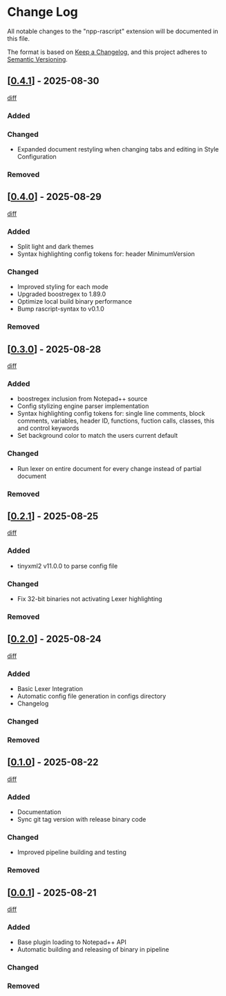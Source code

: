 # Change Log

All notable changes to the "npp-rascript" extension will be documented in this file.

The format is based on [Keep a Changelog](https://keepachangelog.com/en/1.1.0/),
and this project adheres to [Semantic Versioning](https://semver.org/spec/v2.0.0.html).

## [[0.4.1](https://github.com/joshraphael/npp-rascript/releases/tag/v0.4.1)] - 2025-08-30

[diff](https://github.com/joshraphael/npp-rascript/compare/v0.4.0...v0.4.1)

### Added

### Changed

- Expanded document restyling when changing tabs and editing in Style Configuration

### Removed

## [[0.4.0](https://github.com/joshraphael/npp-rascript/releases/tag/v0.4.0)] - 2025-08-29

[diff](https://github.com/joshraphael/npp-rascript/compare/v0.3.0...v0.4.0)

### Added

- Split light and dark themes
- Syntax highlighting config tokens for: header MinimumVersion

### Changed

- Improved styling for each mode
- Upgraded boostregex to 1.89.0
- Optimize local build binary performance
- Bump rascript-syntax to v0.1.0

### Removed

## [[0.3.0](https://github.com/joshraphael/npp-rascript/releases/tag/v0.3.0)] - 2025-08-28

[diff](https://github.com/joshraphael/npp-rascript/compare/v0.2.1...v0.3.0)

### Added

- boostregex inclusion from Notepad++ source
- Config stylizing engine parser implementation
- Syntax highlighting config tokens for: single line comments, block comments, variables, header ID, functions, fuction calls, classes, this and control keywords
- Set background color to match the users current default 

### Changed

- Run lexer on entire document for every change instead of partial document

### Removed

## [[0.2.1](https://github.com/joshraphael/npp-rascript/releases/tag/v0.2.1)] - 2025-08-25

[diff](https://github.com/joshraphael/npp-rascript/compare/v0.2.0...v0.2.1)

### Added

- tinyxml2 v11.0.0 to parse config file

### Changed

- Fix 32-bit binaries not activating Lexer highlighting

### Removed

## [[0.2.0](https://github.com/joshraphael/npp-rascript/releases/tag/v0.2.0)] - 2025-08-24

[diff](https://github.com/joshraphael/npp-rascript/compare/v0.1.0...v0.2.0)

### Added

- Basic Lexer Integration
- Automatic config file generation in configs directory
- Changelog

### Changed

### Removed

## [[0.1.0](https://github.com/joshraphael/npp-rascript/releases/tag/v0.1.0)] - 2025-08-22

[diff](https://github.com/joshraphael/npp-rascript/compare/v0.0.1...v0.1.0)

### Added

- Documentation
- Sync git tag version with release binary code

### Changed

- Improved pipeline building and testing

### Removed

## [[0.0.1](https://github.com/joshraphael/npp-rascript/releases/tag/v0.0.1)] - 2025-08-21

[diff](https://github.com/joshraphael/npp-rascript/compare/4002a3053441a78435f6a6429a292a1e65da20c3...v0.0.1)

### Added

- Base plugin loading to Notepad++ API
- Automatic building and releasing of binary in pipeline

### Changed

### Removed